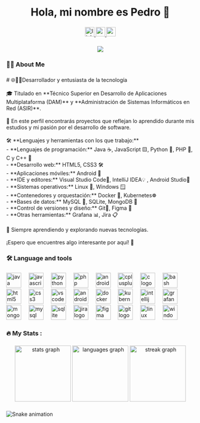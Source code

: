 <h1 align="center">Hola, mi nombre es Pedro 👋</h1>

###

<div align="center">
  <a href="https://www.linkedin.com/in/pedro-garcia-vicente/" target="_blank">
    <img src="https://img.shields.io/static/v1?message=Pedro%20Garc%C3%ADa&logo=linkedin&label=LinkedIn&color=black&logoColor=white&labelColor=0077B5&style=for-the-badge" height="25" alt="linkedin logo"  />
  </a>
  <a href="https://www.youtube.com/@petergv" target="_blank">
    <img src="https://img.shields.io/static/v1?message=petergv&logo=youtube&label=Youtube&color=black&logoColor=white&labelColor=FF0000&style=for-the-badge" height="25" alt="youtube logo"  />
  </a>
  <img src="https://img.shields.io/static/v1?message=pgarciavicente873@gmail.com&logo=gmail&label=Gmail&color=black&logoColor=white&labelColor=D14836&style=for-the-badge" height="25" alt="gmail logo"  />
</div>

###

<div align="center">
  <img src="https://visitor-badge.laobi.icu/badge?page_id=peter1323.peter1323&left_color=black&right_color=purple"  />
</div>

###

<h3 align="left">👨‍💻 About Me</h3>

###

<p align="left"># 🌐🧑‍💻Desarrollador y entusiasta de la tecnología  <br><br>🎓 Titulado en **Técnico Superior en Desarrollo de Aplicaciones Multiplataforma (DAM)** y **Administración de Sistemas Informáticos en Red (ASIR)**.  <br><br>🚀 En este perfil encontrarás proyectos que reflejan lo aprendido durante mis estudios y mi pasión por el desarrollo de software.  <br><br>🛠️ **Lenguajes y herramientas con los que trabajo:**  <br>- **Lenguajes de programación:** Java ☕, JavaScript 🟨, Python 🐍, PHP 🐘, C y C++ 🔵  <br>- **Desarrollo web:** HTML5, CSS3 🛠️  <br>- **Aplicaciones móviles:** Android 🤖  <br>- **IDE y editores:** Visual Studio Code🔷, IntelliJ IDEA💡 , Android Studio🤖<br>- **Sistemas operativos:** Linux 🐧, Windows 🪟 <br>- **Contenedores y orquestación:** Docker 🐳, Kubernetes☸️ <br>- **Bases de datos:** MySQL 🐬, SQLite, MongoDB 🍃  <br>- **Control de versiones y diseño:** Git🌱, Figma 🎨  <br>- **Otras herramientas:** Grafana 📊, Jira 📋  <br><br>💼 Siempre aprendiendo y explorando nuevas tecnologías.  <br><br>¡Espero que encuentres algo interesante por aquí! 🚀</p>

###

<h3 align="left">🛠 Language and tools</h3>

###

<div align="left">
  <img src="https://cdn.jsdelivr.net/gh/devicons/devicon/icons/java/java-original.svg" height="40" alt="java logo"  />
  <img width="12" />
  <img src="https://cdn.jsdelivr.net/gh/devicons/devicon/icons/javascript/javascript-original.svg" height="40" alt="javascript logo"  />
  <img width="12" />
  <img src="https://cdn.jsdelivr.net/gh/devicons/devicon/icons/python/python-original.svg" height="40" alt="python logo"  />
  <img width="12" />
  <img src="https://cdn.jsdelivr.net/gh/devicons/devicon/icons/php/php-original.svg" height="40" alt="php logo"  />
  <img width="12" />
  <img src="https://cdn.jsdelivr.net/gh/devicons/devicon/icons/android/android-original.svg" height="40" alt="android logo"  />
  <img width="12" />
  <img src="https://cdn.jsdelivr.net/gh/devicons/devicon/icons/cplusplus/cplusplus-original.svg" height="40" alt="cplusplus logo"  />
  <img width="12" />
  <img src="https://cdn.jsdelivr.net/gh/devicons/devicon/icons/c/c-original.svg" height="40" alt="c logo"  />
  <img width="12" />
  <img src="https://cdn.jsdelivr.net/gh/devicons/devicon/icons/bash/bash-original.svg" height="40" alt="bash logo"  />
  <img width="12" />
  <img src="https://cdn.jsdelivr.net/gh/devicons/devicon/icons/html5/html5-original.svg" height="40" alt="html5 logo"  />
  <img width="12" />
  <img src="https://cdn.jsdelivr.net/gh/devicons/devicon/icons/css3/css3-original.svg" height="40" alt="css3 logo"  />
  <img width="12" />
  <img src="https://cdn.jsdelivr.net/gh/devicons/devicon/icons/vscode/vscode-original.svg" height="40" alt="vscode logo"  />
  <img width="12" />
  <img src="https://cdn.jsdelivr.net/gh/devicons/devicon/icons/androidstudio/androidstudio-original.svg" height="40" alt="androidstudio logo"  />
  <img width="12" />
  <img src="https://cdn.jsdelivr.net/gh/devicons/devicon/icons/docker/docker-plain-wordmark.svg" height="40" alt="docker logo"  />
  <img width="12" />
  <img src="https://cdn.jsdelivr.net/gh/devicons/devicon/icons/kubernetes/kubernetes-plain.svg" height="40" alt="kubernetes logo"  />
  <img width="12" />
  <img src="https://cdn.jsdelivr.net/gh/devicons/devicon/icons/intellij/intellij-original.svg" height="40" alt="intellij logo"  />
  <img width="12" />
  <img src="https://cdn.jsdelivr.net/gh/devicons/devicon/icons/grafana/grafana-original.svg" height="40" alt="grafana logo"  />
  <img width="12" />
  <img src="https://cdn.jsdelivr.net/gh/devicons/devicon/icons/mongodb/mongodb-original.svg" height="40" alt="mongodb logo"  />
  <img width="12" />
  <img src="https://cdn.jsdelivr.net/gh/devicons/devicon/icons/mysql/mysql-original.svg" height="40" alt="mysql logo"  />
  <img width="12" />
  <img src="https://cdn.jsdelivr.net/gh/devicons/devicon/icons/sqlite/sqlite-original.svg" height="40" alt="sqlite logo"  />
  <img width="12" />
  <img src="https://cdn.jsdelivr.net/gh/devicons/devicon/icons/jira/jira-original.svg" height="40" alt="jira logo"  />
  <img width="12" />
  <img src="https://cdn.jsdelivr.net/gh/devicons/devicon/icons/figma/figma-original.svg" height="40" alt="figma logo"  />
  <img width="12" />
  <img src="https://cdn.jsdelivr.net/gh/devicons/devicon/icons/git/git-original.svg" height="40" alt="git logo"  />
  <img width="12" />
  <img src="https://cdn.jsdelivr.net/gh/devicons/devicon/icons/linux/linux-original.svg" height="40" alt="linux logo"  />
  <img width="12" />
  <img src="https://cdn.jsdelivr.net/gh/devicons/devicon/icons/windows8/windows8-original.svg" height="40" alt="windows8 logo"  />
</div>

###

<h3 align="left">🔥   My Stats :</h3>

###

<div align="center">
  <img src="https://github-readme-stats.vercel.app/api?username=peter1323&hide_title=false&hide_rank=false&show_icons=true&include_all_commits=true&count_private=true&disable_animations=false&theme=dracula&locale=en&hide_border=false&order=1" height="150" alt="stats graph"  />
  <img src="https://github-readme-stats.vercel.app/api/top-langs?username=peter1323&locale=en&hide_title=false&layout=compact&card_width=320&langs_count=5&theme=dracula&hide_border=false&order=2" height="150" alt="languages graph"  />
  <img src="https://streak-stats.demolab.com?user=peter1323&locale=en&mode=daily&theme=dracula&hide_border=false&border_radius=5&order=3" height="150" alt="streak graph"  />
</div>

###

<img src="https://raw.githubusercontent.com/maurodesouza/maurodesouza/output/snake.svg" alt="Snake animation" />

###
